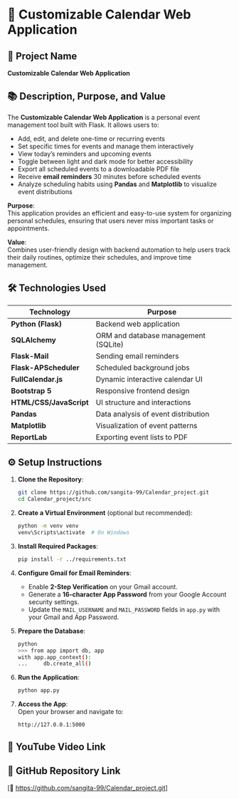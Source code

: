 # 📅 Customizable Calendar Web Application

## 📝 Project Name
**Customizable Calendar Web Application**

## 📚 Description, Purpose, and Value

The **Customizable Calendar Web Application** is a personal event management tool built with Flask. It allows users to:

- Add, edit, and delete one-time or recurring events
- Set specific times for events and manage them interactively
- View today’s reminders and upcoming events
- Toggle between light and dark mode for better accessibility
- Export all scheduled events to a downloadable PDF file
- Receive **email reminders** 30 minutes before scheduled events
- Analyze scheduling habits using **Pandas** and **Matplotlib** to visualize event distributions

**Purpose**:  
This application provides an efficient and easy-to-use system for organizing personal schedules, ensuring that users never miss important tasks or appointments.

**Value**:  
Combines user-friendly design with backend automation to help users track their daily routines, optimize their schedules, and improve time management.

## 🛠 Technologies Used

| Technology        | Purpose                             |
|------------------|-------------------------------------|
| **Python (Flask)**   | Backend web application            |
| **SQLAlchemy**       | ORM and database management (SQLite)  |
| **Flask-Mail**       | Sending email reminders             |
| **Flask-APScheduler**| Scheduled background jobs          |
| **FullCalendar.js**  | Dynamic interactive calendar UI     |
| **Bootstrap 5**      | Responsive frontend design         |
| **HTML/CSS/JavaScript** | UI structure and interactions   |
| **Pandas**           | Data analysis of event distribution |
| **Matplotlib**       | Visualization of event patterns     |
| **ReportLab**        | Exporting event lists to PDF         |

## ⚙️ Setup Instructions

1. **Clone the Repository**:
   ```bash
   git clone https://github.com/sangita-99/Calendar_project.git
   cd Calendar_project/src
   ```

2. **Create a Virtual Environment** (optional but recommended):
   ```bash
   python -m venv venv
   venv\Scripts\activate  # On Windows
   ```

3. **Install Required Packages**:
   ```bash
   pip install -r ../requirements.txt
   ```

4. **Configure Gmail for Email Reminders**:
   - Enable **2-Step Verification** on your Gmail account.
   - Generate a **16-character App Password** from your Google Account security settings.
   - Update the `MAIL_USERNAME` and `MAIL_PASSWORD` fields in `app.py` with your Gmail and App Password.

5. **Prepare the Database**:
   ```bash
   python
   >>> from app import db, app
   with app.app_context():
   ...     db.create_all()
   ```

6. **Run the Application**:
   ```bash
   python app.py
   ```

7. **Access the App**:  
   Open your browser and navigate to:
   ```
   http://127.0.0.1:5000
   ```

## 🎥 YouTube Video Link


## 📂 GitHub Repository Link
[🔗 https://github.com/sangita-99/Calendar_project.git]

